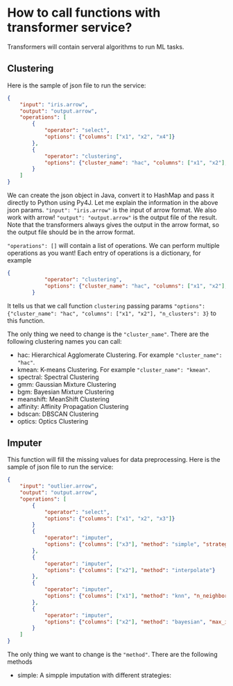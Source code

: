 # How to call functions with transformer service?

Transformers will contain serveral algorithms to run ML tasks.

## Clustering

Here is the sample of json file to run the service:
```json
{
    "input": "iris.arrow",
    "output": "output.arrow",
    "operations": [
        {
            "operator": "select",
            "options": {"columns": ["x1", "x2", "x4"]}
        },
        {
            "operator": "clustering",
            "options": {"cluster_name": "hac", "columns": ["x1", "x2"], "n_clusters": 3}
        }
    ]
}
```
We can create the json object in Java, convert it to HashMap and pass it directly to Python using Py4J.
Let me explain the information in the above json params.
`"input": "iris.arrow"` is the input of arrow format. We also work with arrow!
`"output": "output.arrow"` is the output file of the result. Note that the transformers always gives the output in the arrow format, so the output file should be in the arrow format.

`"operations": []` will contain a list of operations. We can perform multiple operations as you want!
Each entry of operations is a dictionary, for example
```json
{
            "operator": "clustering",
            "options": {"cluster_name": "hac", "columns": ["x1", "x2"], "n_clusters": 3}
        }
```
It tells us that we call function `clustering` passing params `"options": {"cluster_name": "hac", "columns": ["x1", "x2"], "n_clusters": 3}` to this function.

The only thing we need to change is the `"cluster_name"`. There are the following clustering names you can call:

- hac: Hierarchical Agglomerate Clustering. For example `"cluster_name": "hac"`.
- kmean: K-means Clustering. For example `"cluster_name": "kmean"`.
- spectral: Spectral Clustering
- gmm: Gaussian Mixture Clustering
- bgm: Bayesian Mixture Clustering
- meanshift: MeanShift Clustering
- affinity: Affinity Propagation Clustering
- bdscan: DBSCAN Clustering
- optics: Optics Clustering

## Imputer
This function will fill the missing values for data preprocessing.
Here is the sample of json file to run the service:
```json
{
    "input": "outlier.arrow",
    "output": "output.arrow",
    "operations": [
        {
            "operator": "select",
            "options": {"columns": ["x1", "x2", "x3"]}
        }
        {
            "operator": "imputer",
            "options": {"columns": ["x3"], "method": "simple", "strategy": "mean"}
        },
        {
            "operator": "imputer",
            "options": {"columns": ["x2"], "method": "interpolate"}
        },
        {
            "operator": "imputer",
            "options": {"columns": ["x1"], "method": "knn", "n_neighbors": 5}
        },
        {
            "operator": "imputer",
            "options": {"columns": ["x2"], "method": "bayesian", "max_iter": 10}
        }
    ]
}

```
The only thing we want to change is the `"method"`. There are the following methods
- simple: A simpple imputation with different strategies: 
